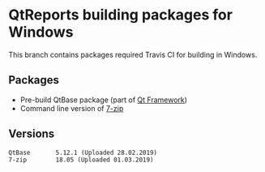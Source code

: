 # QtReports building packages for Windows
This branch contains packages required Travis CI for building in Windows.
## Packages
+ Pre-build QtBase package (part of [Qt Framework](https://www.qt.io/))
+ Command line version of [7-zip](https://www.7-zip.org/)
## Versions
    QtBase       5.12.1 (Uploaded 28.02.2019)
    7-zip        18.05 (Uploaded 01.03.2019)
